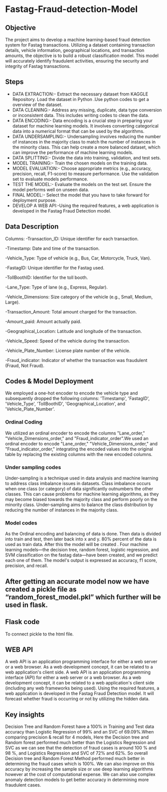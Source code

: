 # Fastag-Fraud-detection-Model

## Objective

The  project aims to develop a machine learning-based fraud detection system for Fastag transactions. Utilizing a dataset containing transaction details, vehicle information, geographical locations, and transaction amounts, the objective is to build a robust classification model. This model will accurately identify fraudulent activities, ensuring the security and integrity of Fastag transactions.


## Steps

- DATA EXTRACTION:- Extract the necessary dataset from KAGGLE Repository. Load the dataset in Python .Use python codes to get a overview of the dataset.
- DATA CLEANING:- Address any missing, duplicate, data type conversion or inconsistent data. This includes writing codes to clean the data.
- DATA ENCODING:- Data encoding is a crucial step in preparing your dataset for machine learning models. It involves converting categorical data into a numerical format that can be used by the algorithms.
- DATA UNDERSAMPLING:- Undersampling involves reducing the number of instances in the majority class to match the number of instances in the minority class. This can help create a more balanced dataset, which can 
  improve the performance of machine learning models.
- DATA SPLITTING:- Divide the data into training, validation, and test sets.
- MODEL TRAINING:- Train the chosen models on the training data.
- MODEL EVALUATION:- Choose appropriate metrics (e.g., accuracy, precision, recall, F1-score) to measure performance. Use the validation set to evaluate models performance.
- TEST THE MODEL:- Evaluate the models on the test set. Ensure the model performs well on unseen data.
- FINAL MODEL:- Select the model that you have to take forward for deployment purpose.
- DEVELOP A WEB API:-Using the required features, a web application is developed in the Fastag Fraud Detection model.

## Data Description

Columns:
-Transaction_ID: Unique identifier for each transaction.

-Timestamp: Date and time of the transaction.

-Vehicle_Type: Type of vehicle (e.g., Bus, Car, Motorcycle, Truck, Van).

-FastagID: Unique identifier for the Fastag used.

-TollBoothID: Identifier for the toll booth.

-Lane_Type: Type of lane (e.g., Express, Regular).

-Vehicle_Dimensions: Size category of the vehicle (e.g., Small, Medium, Large).

-Transaction_Amount: Total amount charged for the transaction.

-Amount_paid: Amount actually paid.

-Geographical_Location: Latitude and longitude of the transaction.

-Vehicle_Speed: Speed of the vehicle during the transaction.

-Vehicle_Plate_Number: License plate number of the vehicle.

-Fraud_indicator: Indicator of whether the transaction was fraudulent (Fraud, Not Fraud).

## Codes & Model Deployment

We employed a one-hot encoder to encode the vehicle type and subsequently dropped the following columns: 'Timestamp', 'FastagID', 'Vehicle_Type', 'TollBoothID', 'Geographical_Location', and 'Vehicle_Plate_Number'.

### Ordinal Coding

We utilized an ordinal encoder to encode the columns "Lane_order," "Vehicle_Dimensions_order," and "Fraud_indicator_order".We used an ordinal encoder to encode "Lane_order," "Vehicle_Dimensions_order," and "Fraud_indicator_order," integrating the encoded values into the original table by replacing the existing columns with the new encoded columns.

### Under sampling codes

Under-sampling is a technique used in data analysis and machine learning to address class imbalance issues in datasets. Class imbalance occurs when one class (or category) of data significantly outnumbers the other classes. This can cause problems for  machine learning algorithms, as they may become biased towards the majority class and perform poorly on the minority class. Under-sampling aims to balance the class distribution by reducing the number of instances in the majority class.

### Model codes

As the Ordinal encoding and balancing of data is done. Then data is divided into train and test, then later back into x and y. 80% percent of the data is used as train data. After this the model will be created . Four machine learning models—the decision tree, random forest, logistic regression, and SVM classification on the fastag data—have been created, and we predict each one of them. The model's output is expressed as accuracy, f1 score, precision, and recall.

## After getting an accurate model now we have created a pickle file as “random_forest_model.pkl” which further will be used in flask.

## Flask code 

To connect pickle to the html file.

## WEB API

A web API is an application programming interface for either a web server or a web browser. As a web development concept, it can be related to a web application's client side. A web API is an application programming interface (API) for either a web server or a web browser. As a web development concept, it can be related to a web application's client side (including any web frameworks being used). Using the required features, a web application is developed in the Fastag Fraud Detection model. It will forecast whether fraud is occurring or not by utilizing the hidden data.

## Key insights
Decision Tree and Random Forest have a 100% in Training and Test data accuracy than Logistic Regression of 99% and an SVC of 69.09%.When comparing precision & recall for 4 models, Here the Decision tree and Random forest performed much better than the Logistics Regression and SVC as we can see that the detection of fraud cases is around 100 % and 98 %, and Logistics Regression and SVC of 72% and 62%.
So overall Decision tree and Random Forest Method performed much better in determining the fraud cases which is 100%. We can also improve on this accuracy by increasing the sample size or use deep learning algorithms however at the cost of computational expense. We can also use complex anomaly detection models to get better accuracy in determining more fraudulent cases.












